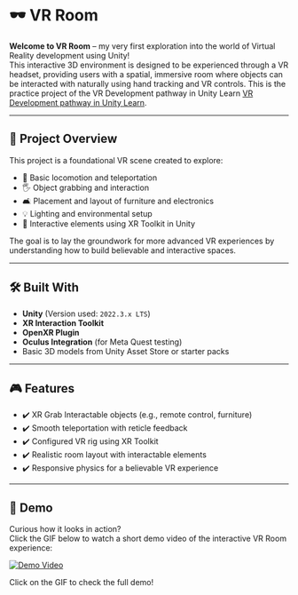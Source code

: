 # 🕶️ VR Room

**Welcome to VR Room** – my very first exploration into the world of Virtual Reality development using Unity!  
This interactive 3D environment is designed to be experienced through a VR headset, providing users with a spatial, immersive room where objects can be interacted with naturally using hand tracking and VR controls.
This is the practice project of the VR Development pathway in Unity Learn [VR Development pathway in Unity Learn](https://learn.unity.com/pathway/vr-development).


---

## 🚀 Project Overview

This project is a foundational VR scene created to explore:

- 🧭 Basic locomotion and teleportation  
- 🖐️ Object grabbing and interaction  
- 🛋️ Placement and layout of furniture and electronics  
- 💡 Lighting and environmental setup  
- 🎯 Interactive elements using XR Toolkit in Unity  

The goal is to lay the groundwork for more advanced VR experiences by understanding how to build believable and interactive spaces.

---

## 🛠️ Built With

- **Unity** (Version used: `2022.3.x LTS`)  
- **XR Interaction Toolkit**  
- **OpenXR Plugin**  
- **Oculus Integration** (for Meta Quest testing)  
- Basic 3D models from Unity Asset Store or starter packs  

---

## 🎮 Features

- ✔️ XR Grab Interactable objects (e.g., remote control, furniture)  
- ✔️ Smooth teleportation with reticle feedback  
- ✔️ Configured VR rig using XR Toolkit  
- ✔️ Realistic room layout with interactable elements  
- ✔️ Responsive physics for a believable VR experience  

---

## 🎥 Demo

Curious how it looks in action?  
Click the GIF below to watch a short demo video of the interactive VR Room experience:

[![Demo Video](https://github.com/smh997/VR-Room/blob/main/Videos/Movie_001-gif.gif)](https://github.com/smh997/VR-Room/blob/main/Videos/Movie_001.mp4)

Click on the GIF to check the full demo!
